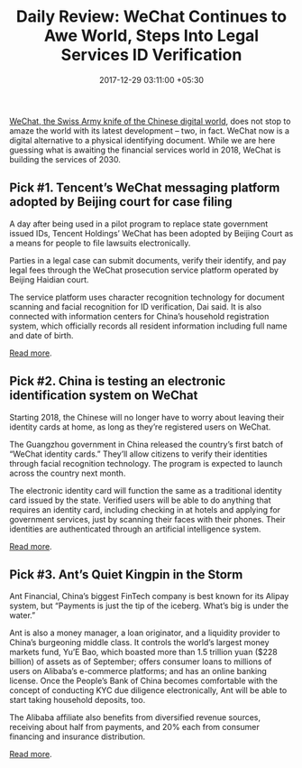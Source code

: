 ﻿---
title: 'Daily Review: WeChat Continues to Awe World, Steps Into Legal Services ID
  Verification'
date: 2017-12-29 03:11:00 +05:30
tags:
- fintech
- social media
- messaging platform
- identity management
- ID
- electronic identity verification
- eID
- electronic identification
Image: "/uploads/wechatlegal.jpg"
Person: Elena Mesropyan
category:
- Authentication & Security
- Enabling Technologies
Companies:
- WeChat
- Tencent Holdings
- Alibaba
- Ant Financial
Markets:
- Asia
- China
- Beijing
---

[WeChat, the Swiss Army knife of the Chinese digital world](https://letstalkpayments.com/why-wechat-swiss-army-knife-of-chinese-digital-world/), does not stop to amaze the world with its latest development – two, in fact. WeChat now is a digital alternative to a physical identifying document. While we are here guessing what is awaiting the financial services world in 2018, WeChat is building the services of 2030.

## Pick #1. Tencent’s WeChat messaging platform adopted by Beijing court for case filing

A day after being used in a pilot program to replace state government issued IDs, Tencent Holdings’ WeChat has been adopted by Beijing Court as a means for people to file lawsuits electronically.

Parties in a legal case can submit documents, verify their identify, and pay legal fees through the WeChat prosecution service platform operated by Beijing Haidian court.

The service platform uses character recognition technology for document scanning and facial recognition for ID verification, Dai said. It is also connected with information centers for China’s household registration system, which officially records all resident information including full name and date of birth.

[Read more](http://www.scmp.com/tech/china-tech/article/2125804/tencents-wechat-messaging-platform-adopted-beijing-court-case-filing).

## Pick #2. China is testing an electronic identification system on WeChat

Starting 2018, the Chinese will no longer have to worry about leaving their identity cards at home, as long as they’re registered users on WeChat.

The Guangzhou government in China released the country’s first batch of “WeChat identity cards.” They’ll allow citizens to verify their identities through facial recognition technology. The program is expected to launch across the country next month.

The electronic identity card will function the same as a traditional identity card issued by the state. Verified users will be able to do anything that requires an identity card, including checking in at hotels and applying for government services, just by scanning their faces with their phones. Their identities are authenticated through an artificial intelligence system.

[Read more](https://www.cnet.com/news/china-is-testing-an-electronic-identification-system-on-wechat/).

## Pick #3. Ant’s Quiet Kingpin in the Storm

Ant Financial, China’s biggest FinTech company is best known for its Alipay system, but “Payments is just the tip of the iceberg. What’s big is under the water.”

Ant is also a money manager, a loan originator, and a liquidity provider to China’s burgeoning middle class. It controls the world’s largest money markets fund, Yu’E Bao, which boasted more than 1.5 trillion yuan ($228 billion) of assets as of September; offers consumer loans to millions of users on Alibaba’s e-commerce platforms; and has an online banking license. Once the People’s Bank of China becomes comfortable with the concept of conducting KYC due diligence electronically, Ant will be able to start taking household deposits, too.

The Alibaba affiliate also benefits from diversified revenue sources, receiving about half from payments, and 20% each from consumer financing and insurance distribution.

[Read more](https://www.bloomberg.com/gadfly/articles/2017-12-27/lucy-peng-must-bend-with-the-wind-to-get-ant-financial-its-break).